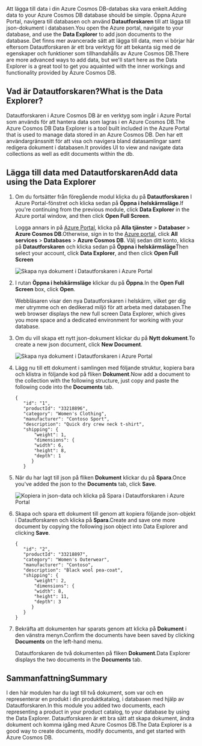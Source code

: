 <span data-ttu-id="0651d-101">Att lägga till data i din Azure Cosmos DB-databas ska vara enkelt.</span><span class="sxs-lookup"><span data-stu-id="0651d-101">Adding data to your Azure Cosmos DB database should be simple.</span></span> <span data-ttu-id="0651d-102">Öppna Azure Portal, navigera till databasen och använd **Datautforskaren** till att lägga till json-dokument i databasen.</span><span class="sxs-lookup"><span data-stu-id="0651d-102">You open the Azure portal, navigate to your database, and use the **Data Explorer** to add json documents to the database.</span></span> <span data-ttu-id="0651d-103">Det finns mer avancerade sätt att lägga till data, men vi börjar här eftersom Datautforskaren är ett bra verktyg för att bekanta sig med de egenskaper och funktioner som tillhandahålls av Azure Cosmos DB.</span><span class="sxs-lookup"><span data-stu-id="0651d-103">There are more advanced ways to add data, but we'll start here as the Data Explorer is a great tool to get you aquainted with the inner workings and functionality provided by Azure Cosmos DB.</span></span>

## <a name="what-is-the-data-explorer"></a><span data-ttu-id="0651d-104">Vad är Datautforskaren?</span><span class="sxs-lookup"><span data-stu-id="0651d-104">What is the Data Explorer?</span></span>
<span data-ttu-id="0651d-105">Datautforskaren i Azure Cosmos DB är en verktyg som ingår i Azure Portal som används för att hantera data som lagras i en Azure Cosmos DB.</span><span class="sxs-lookup"><span data-stu-id="0651d-105">The Azure Cosmos DB Data Explorer is a tool built included in the Azure Portal that is used to manage data stored in an Azure Cosmos DB.</span></span> <span data-ttu-id="0651d-106">Den har ett användargränssnitt för att visa och navigera bland datasamlingar samt redigera dokument i databasen.</span><span class="sxs-lookup"><span data-stu-id="0651d-106">It provides UI to view and navigate data collections as well as edit documents within the db.</span></span>

## <a name="add-data-using-the-data-explorer"></a><span data-ttu-id="0651d-107">Lägga till data med Datautforskaren</span><span class="sxs-lookup"><span data-stu-id="0651d-107">Add data using the Data Explorer</span></span>

1. <span data-ttu-id="0651d-108">Om du fortsätter från föregående modul klicka du på **Datautforskaren** I Azure Portal-fönstret och klicka sedan på **Öppna i helskärmsläge**.</span><span class="sxs-lookup"><span data-stu-id="0651d-108">If you're continuing from the previous module, click **Data Explorer** in the Azure portal window, and then click **Open Full Screen**.</span></span>

    <span data-ttu-id="0651d-109">Logga annars in på [Azure Portal](https://portal.azure.com/), klicka på **Alla tjänster** > **Databaser** > **Azure Cosmos DB**.</span><span class="sxs-lookup"><span data-stu-id="0651d-109">Otherwise, sign in to the [Azure portal](https://portal.azure.com/), click **All services** > **Databases** > **Azure Cosmos DB**.</span></span> <span data-ttu-id="0651d-110">Välj sedan ditt konto, klicka på **Datautforskaren** och klicka sedan på **Öppna i helskärmsläge**</span><span class="sxs-lookup"><span data-stu-id="0651d-110">Then select your account, click **Data Explorer**, and then click **Open Full Screen**</span></span>
 
   ![Skapa nya dokument i Datautforskaren i Azure Portal](../media-draft/2-add-data/azure-cosmosdb-data-explorer-full-screen.png)

2. <span data-ttu-id="0651d-112">I rutan **Öppna i helskärmsläge** klickar du på **Öppna**.</span><span class="sxs-lookup"><span data-stu-id="0651d-112">In the **Open Full Screen** box, click **Open**.</span></span>

    <span data-ttu-id="0651d-113">Webbläsaren visar den nya Datautforskaren i helskärm, vilket ger dig mer utrymme och en dedikerad miljö för att arbeta med databasen.</span><span class="sxs-lookup"><span data-stu-id="0651d-113">The web browser displays the new full screen Data Explorer, which gives you more space and a dedicated environment for working with your database.</span></span>

3. <span data-ttu-id="0651d-114">Om du vill skapa ett nytt json-dokument klickar du på **Nytt dokument**.</span><span class="sxs-lookup"><span data-stu-id="0651d-114">To create a new json document, click **New Document**.</span></span>

   ![Skapa nya dokument i Datautforskaren i Azure Portal](../media-draft/2-add-data/azure-cosmosdb-data-explorer-new-document.png)

4. <span data-ttu-id="0651d-116">Lägg nu till ett dokument i samlingen med följande struktur, kopiera bara och klistra in följande kod på fliken **Dokument**.</span><span class="sxs-lookup"><span data-stu-id="0651d-116">Now add a document to the collection with the following structure, just copy and paste the following code into the **Documents** tab.</span></span>

     ```
    {
        "id": "1",
        "productId": "33218896",
        "category": "Women's Clothing",
        "manufacturer": "Contoso Sport",
        "description": "Quick dry crew neck t-shirt",
        "shipping": {
            "weight": 1,
            "dimensions": {
            "width": 6,
            "height": 8,
            "depth": 1
           }
        }
     ```

5. <span data-ttu-id="0651d-117">När du har lagt till json på fliken **Dokument** klickar du på **Spara**.</span><span class="sxs-lookup"><span data-stu-id="0651d-117">Once you've added the json to the **Documents** tab, click **Save**.</span></span>

    ![Kopiera in json-data och klicka på Spara i Datautforskaren i Azure Portal](../media-draft/2-add-data/azure-cosmosdb-data-explorer-save-document.png)

6. <span data-ttu-id="0651d-119">Skapa och spara ett dokument till genom att kopiera följande json-objekt i Datautforskaren och klicka på **Spara**.</span><span class="sxs-lookup"><span data-stu-id="0651d-119">Create and save one more document by copying the following json object into Data Explorer and clicking **Save**.</span></span>

     ```
    {
        "id": "2",
        "productId": "33218897",
        "category": "Women's Outerwear",
        "manufacturer": "Contoso",
        "description": "Black wool pea-coat",
        "shipping": {
            "weight": 2,
            "dimensions": {
            "width": 8,
            "height": 11,
            "depth": 3
           }
        }
    }
     ```

7. <span data-ttu-id="0651d-120">Bekräfta att dokumenten har sparats genom att klicka på **Dokument** i den vänstra menyn.</span><span class="sxs-lookup"><span data-stu-id="0651d-120">Confirm the documents have been saved by clicking **Documents** on the left-hand menu.</span></span> 

    <span data-ttu-id="0651d-121">Datautforskaren de två dokumenten på fliken **Dokument**.</span><span class="sxs-lookup"><span data-stu-id="0651d-121">Data Explorer displays the two documents in the **Documents** tab.</span></span>

## <a name="summary"></a><span data-ttu-id="0651d-122">Sammanfattning</span><span class="sxs-lookup"><span data-stu-id="0651d-122">Summary</span></span>

<span data-ttu-id="0651d-123">I den här modulen har du lagt till två dokument, som var och en representerar en produkt i din produktkatalog, i databasen med hjälp av Datautforskaren.</span><span class="sxs-lookup"><span data-stu-id="0651d-123">In this module you added two documents, each representing a product in your product catalog, to your database by using the Data Explorer.</span></span> <span data-ttu-id="0651d-124">Datautforskaren är ett bra sätt att skapa dokument, ändra dokument och komma igång med Azure Cosmos DB.</span><span class="sxs-lookup"><span data-stu-id="0651d-124">The Data Explorer is a good way to create documents, modify documents, and get started with Azure Cosmos DB.</span></span>  
